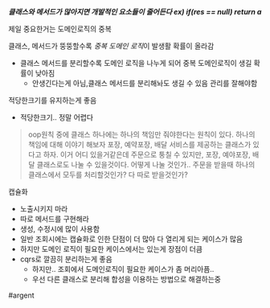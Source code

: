 ***클래스와 메서드가 많아지면 개발적인 요소들이 줄어든다
ex) if(res == null) return a***

제일 중요한거는 도메인로직의 중복

클래스, 메서드가 뚱뚱할수록 *중복 도메인 로직*이 발생활 확률이 올라감
- 클래스 메서드를 분리할수록 도메인 로직을 나누게 되어 중복 도메인로직이 생길 확률이 낮아짐
	- 안생긴다는게 아님,클래스 메서드를 분리해놔도 생길 수 있음 관리를 잘해야함

적당한크기를 유지하는게 좋음
- 적당한크기.. 정말 어렵다

>oop원칙 중에 클래스 하나에는 하나의 책임만 줘야한다는 원칙이 있다.
	하나의 책임에 대해 이야기 해보자
	포장, 예약포장, 배달 서비스를 제공하는 클래스가 있다고 하자.
	이거 어디 있을거같은데
	주문으로 퉁칠 수 있지만, 포장, 예야포장, 배달 클래스로도 나눌 수 있을것이다.
	어떻게 나눌 것인가..
	주문을 받을때 하나의 클래스에서 모두를 처리할것인가?
	다 따로 받을것인가?


캡슐화
- 노출시키지 마라
- 따로 메서드를 구현해라
- 생성, 수정시에 많이 사용함
- 일반 조회시에는 캡슐화로 인한 단점이 더 많아 다 열리게 되는 케이스가 많음
- 하지만 도메인 로직이 필요한 케이스에서는 있는게 장점이 더큼
- cqrs로 깔끔히 분리하는게 좋음
	- 하지만.. 조회에서 도메인로직이 필요한 케이스가 좀 머리아픔..
	- 우선 다른 클래스로 분리해 합성을 이용하는 방법으로 해결하는중



#argent 
